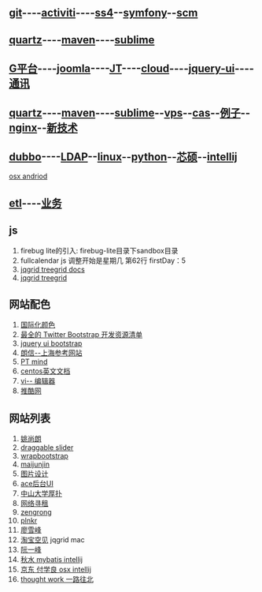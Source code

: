 ## [git](git.md)----[activiti](activiti.md)----[ss4](ss4.md)--[symfony](symfony.md)--[scm](scm.md)
## [quartz](quartz.md)----[maven](maven.md)----[sublime](sublime.md)
## [G平台](g4.md)----[joomla](joomla.md)----[JT](joomla-template.md)----[cloud](cloud.md)----[jquery-ui](jquery-ui.md)----[通讯](commu.md)
## [quartz](quartz.md)----[maven](maven.md)----[sublime](sublime.md)--[vps](vps.md)--[cas](cas.md)--[例子](demo.md)--[nginx](nginx.md)--[新技术](newtech.md)
## [dubbo](dubbo.md)----[LDAP](ldap.md)--[linux](linux.md)--[python](python.md)--[芯硕](xinshuo.md)--[intellij](intellij.md)

[osx andriod](http://www.systenics.com/blog/setup-phonegap-330-on-os-x-mavericks-109-to-compile-and-run-apps-for-ios-and-android/?tag=Android)
## [etl](http://wenku.baidu.com/view/8bfb385377232f60ddcca190.html)----[业务](http://xinxihua.bjx.com.cn/)



## js
1. firebug lite的引入: firebug-lite目录下sandbox目录
2. fullcalendar js 调整开始是星期几 第62行 firstDay：5 
3. [jqgrid treegrid docs](http://www.trirand.com/jqgridwiki/doku.php?id=wiki:treegrid)
4. [jqgrid treegrid](http://www.trirand.com/blog/?page_id=393/treegrid/version-4-0-0-onexpand-event/)

## 网站配色
1. [国际化颜色](http://www.sj33.cn/digital/wysj/200603/7775.html)
2. [最全的 Twitter Bootstrap 开发资源清单](http://www.oschina.net/news/35251/twitter-bootstrap-resources)
3. [jquery ui bootstrap](http://addyosmani.com/blog/jquery-ui-bootstrap-0-2-released/)
4. [朗信--上海参考网站](http://www.lansunmedia.com/index.php)
5. [PT mind](http://ptmind.com/index.html)
6. [centos英文文档](http://www.centos.org/docs/5/html/Deployment_Guide-en-US/s1-ldap-files-schemas.html)
7. [vi-- 编辑器 ](http://kejibo.com/chrome-vimium/)
8. [推酷网](http://www.tuicool.com/huodong)

## 网站列表
1. [姚尚朗](http://my.eoe.cn/iceskysl/page/about.html)
2. [draggable slider](http://codecanyon.net/item/draggable-infinite-grid-with-lightbox/full_screen_preview/3956741) 
3. [wrapbootstrap](http://wrapbootstrap.com/preview/WB0B30DGR)
4. [maijunjin](http://maijunjin.github.io/)
5. [图片设计](http://designeris.me/)
6. [ace后台UI](http://responsiweb.com/themes/preview/ace/1.3/)
7. [中山大学厚扑](http://ce.sysu.edu.cn/hope/About/Index.aspx)
8. [网络寻租](http://blog.linjunhalida.com/about/)
9. [zengrong](http://zengrong.net/post/1746.htm/comment-page-1#comment-16224)
10. [plnkr](http://plnkr.co/edit/sGJUPcHjXnPsBfW6wk0G?p=info)
11. [廖雪峰](http://www.liaoxuefeng.com/)
12. [淘宝空见](http://blog.nklike.com/%E6%93%8D%E4%BD%9C%E7%B3%BB%E7%BB%9F/mac%E8%B7%B3%E6%9D%BF%E8%AE%BE%E7%BD%AE/) jqgrid mac
13. [阮一峰](https://github.com/ruanyf)
14. [秋水 mybatis intellij](http://www.uniorder.com/)
15. [京东 付学良 osx intellij](http://www.ituring.com.cn/article/37792)
16. [thought work 一路往北](http://www.pg265.com/blog/dujie/)


